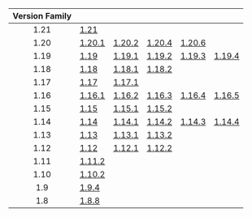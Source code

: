 | Version Family | | | | | |
|:---:|---|---|---|---|---|
| 1.21 | [1.21](https://github.com/BaldGang/spigot-build/releases/download/20240701/spigot-1.21.jar) | | | | |
| 1.20 | [1.20.1](https://github.com/BaldGang/spigot-build/releases/download/20240701/spigot-1.20.1.jar) | [1.20.2](https://github.com/BaldGang/spigot-build/releases/download/20240701/spigot-1.20.2.jar) | [1.20.4](https://github.com/BaldGang/spigot-build/releases/download/20240701/spigot-1.20.4.jar) | [1.20.6](https://github.com/BaldGang/spigot-build/releases/download/20240701/spigot-1.20.6.jar) | |
| 1.19 | [1.19](https://github.com/BaldGang/spigot-build/releases/download/20240701/spigot-1.19.jar) | [1.19.1](https://github.com/BaldGang/spigot-build/releases/download/20240701/spigot-1.19.1.jar) | [1.19.2](https://github.com/BaldGang/spigot-build/releases/download/20240701/spigot-1.19.2.jar) | [1.19.3](https://github.com/BaldGang/spigot-build/releases/download/20240701/spigot-1.19.3.jar) | [1.19.4](https://github.com/BaldGang/spigot-build/releases/download/20240701/spigot-1.19.4.jar) |
| 1.18 | [1.18](https://github.com/BaldGang/spigot-build/releases/download/20240701/spigot-1.18.jar) | [1.18.1](https://github.com/BaldGang/spigot-build/releases/download/20240701/spigot-1.18.1.jar) | [1.18.2](https://github.com/BaldGang/spigot-build/releases/download/20240701/spigot-1.18.2.jar) | | |
| 1.17 | [1.17](https://github.com/BaldGang/spigot-build/releases/download/20240701/spigot-1.17.jar) | [1.17.1](https://github.com/BaldGang/spigot-build/releases/download/20240701/spigot-1.17.1.jar) | | | |
| 1.16 | [1.16.1](https://github.com/BaldGang/spigot-build/releases/download/20240701/spigot-1.16.1.jar) | [1.16.2](https://github.com/BaldGang/spigot-build/releases/download/20240701/spigot-1.16.2.jar) | [1.16.3](https://github.com/BaldGang/spigot-build/releases/download/20240701/spigot-1.16.3.jar) | [1.16.4](https://github.com/BaldGang/spigot-build/releases/download/20240701/spigot-1.16.4.jar) | [1.16.5](https://github.com/BaldGang/spigot-build/releases/download/20240701/spigot-1.16.5.jar) |
| 1.15 | [1.15](https://github.com/BaldGang/spigot-build/releases/download/20240701/spigot-1.15.jar) | [1.15.1](https://github.com/BaldGang/spigot-build/releases/download/20240701/spigot-1.15.1.jar) | [1.15.2](https://github.com/BaldGang/spigot-build/releases/download/20240701/spigot-1.15.2.jar) | | |
| 1.14 | [1.14](https://github.com/BaldGang/spigot-build/releases/download/20240701/spigot-1.14.jar) | [1.14.1](https://github.com/BaldGang/spigot-build/releases/download/20240701/spigot-1.14.1.jar) | [1.14.2](https://github.com/BaldGang/spigot-build/releases/download/20240701/spigot-1.14.2.jar) | [1.14.3](https://github.com/BaldGang/spigot-build/releases/download/20240701/spigot-1.14.3.jar) | [1.14.4](https://github.com/BaldGang/spigot-build/releases/download/20240701/spigot-1.14.4.jar) |
| 1.13 | [1.13](https://github.com/BaldGang/spigot-build/releases/download/20240701/spigot-1.13.jar) | [1.13.1](https://github.com/BaldGang/spigot-build/releases/download/20240701/spigot-1.13.1.jar) | [1.13.2](https://github.com/BaldGang/spigot-build/releases/download/20240701/spigot-1.13.2.jar) | | |
| 1.12 | [1.12](https://github.com/BaldGang/spigot-build/releases/download/20240701/spigot-1.12.jar) | [1.12.1](https://github.com/BaldGang/spigot-build/releases/download/20240701/spigot-1.12.1.jar) | [1.12.2](https://github.com/BaldGang/spigot-build/releases/download/20240701/spigot-1.12.2.jar) | | |
| 1.11 | [1.11.2](https://github.com/BaldGang/spigot-build/releases/download/20240701/spigot-1.11.2.jar) | | | | |
| 1.10 | [1.10.2](https://github.com/BaldGang/spigot-build/releases/download/20240701/spigot-1.10.2.jar) | | | | |
| 1.9 | [1.9.4](https://github.com/BaldGang/spigot-build/releases/download/20240701/spigot-1.9.4.jar) | | | | |
| 1.8 | [1.8.8](https://github.com/BaldGang/spigot-build/releases/download/20240701/spigot-1.8.8.jar) | | | | |
